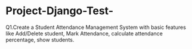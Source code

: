 # Project-Django-Test-
Q1.Create a Student Attendance Management System with basic features like Add/Delete student, Mark Attendance, calculate attendance percentage, show students.

